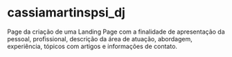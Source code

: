 # cassiamartinspsi_dj
Page da criação de uma Landing Page com a finalidade de apresentação da pessoal, profissional, descrição da área de atuação, abordagem, experiência, tópicos com artigos e informações de contato.
